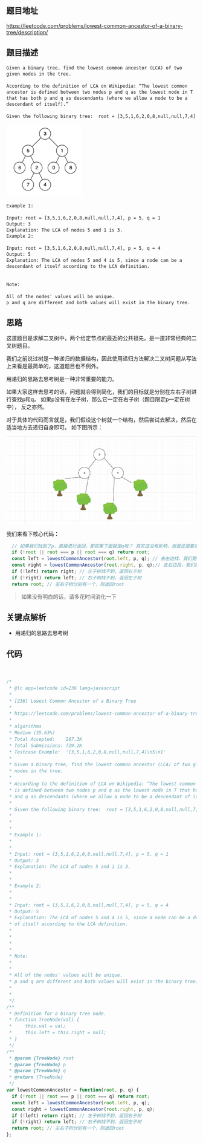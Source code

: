 ## 题目地址

https://leetcode.com/problems/lowest-common-ancestor-of-a-binary-tree/description/

## 题目描述

```
Given a binary tree, find the lowest common ancestor (LCA) of two given nodes in the tree.

According to the definition of LCA on Wikipedia: “The lowest common ancestor is defined between two nodes p and q as the lowest node in T that has both p and q as descendants (where we allow a node to be a descendant of itself).”

Given the following binary tree:  root = [3,5,1,6,2,0,8,null,null,7,4]

```
![236.lowest-common-ancestor-of-a-binary-tree](../assets/problems/236.lowest-common-ancestor-of-a-binary-tree-1.png)

```
Example 1:

Input: root = [3,5,1,6,2,0,8,null,null,7,4], p = 5, q = 1
Output: 3
Explanation: The LCA of nodes 5 and 1 is 3.
Example 2:

Input: root = [3,5,1,6,2,0,8,null,null,7,4], p = 5, q = 4
Output: 5
Explanation: The LCA of nodes 5 and 4 is 5, since a node can be a descendant of itself according to the LCA definition.
 

Note:

All of the nodes' values will be unique.
p and q are different and both values will exist in the binary tree.
```

## 思路

这道题目是求解二叉树中，两个给定节点的最近的公共祖先。是一道非常经典的二叉树题目。

我们之前说过树是一种递归的数据结构，因此使用递归方法解决二叉树问题从写法上来看是最简单的，这道题目也不例外。

用递归的思路去思考树是一种非常重要的能力。


如果大家这样去思考的话，问题就会得到简化，我们的目标就是分别在左右子树进行查找p和q。 如果p没有在左子树，那么它一定在右子树（题目限定p一定在树中），
反之亦然。

对于具体的代码而言就是，我们假设这个树就一个结构，然后尝试去解决，然后在适当地方去递归自身即可。 如下图所示：

![236.lowest-common-ancestor-of-a-binary-tree-2](../assets/problems/236.lowest-common-ancestor-of-a-binary-tree-2.png)

我们来看下核心代码：

```js
  // 如果我们找到了p，直接进行返回，那如果下面就是q呢？ 其实这没有影响，但是还是要多考虑一下
  if (!root || root === p || root === q) return root;
  const left = lowestCommonAncestor(root.left, p, q); // 去左边找，我们期望返回找到的节点
  const right = lowestCommonAncestor(root.right, p, q);// 去右边找，我们期望返回找到的节点
  if (!left) return right; // 左子树找不到，返回右子树
  if (!right) return left; // 右子树找不到，返回左子树
  return root; // 左右子树分别有一个，则返回root

```

> 如果没有明白的话，请多花时间消化一下

## 关键点解析

- 用递归的思路去思考树

## 代码

```js


/*
 * @lc app=leetcode id=236 lang=javascript
 *
 * [236] Lowest Common Ancestor of a Binary Tree
 *
 * https://leetcode.com/problems/lowest-common-ancestor-of-a-binary-tree/description/
 *
 * algorithms
 * Medium (35.63%)
 * Total Accepted:    267.3K
 * Total Submissions: 729.2K
 * Testcase Example:  '[3,5,1,6,2,0,8,null,null,7,4]\n5\n1'
 *
 * Given a binary tree, find the lowest common ancestor (LCA) of two given
 * nodes in the tree.
 *
 * According to the definition of LCA on Wikipedia: “The lowest common ancestor
 * is defined between two nodes p and q as the lowest node in T that has both p
 * and q as descendants (where we allow a node to be a descendant of itself).”
 *
 * Given the following binary tree:  root = [3,5,1,6,2,0,8,null,null,7,4]
 *
 *
 *
 * Example 1:
 *
 *
 * Input: root = [3,5,1,6,2,0,8,null,null,7,4], p = 5, q = 1
 * Output: 3
 * Explanation: The LCA of nodes 5 and 1 is 3.
 *
 *
 * Example 2:
 *
 *
 * Input: root = [3,5,1,6,2,0,8,null,null,7,4], p = 5, q = 4
 * Output: 5
 * Explanation: The LCA of nodes 5 and 4 is 5, since a node can be a descendant
 * of itself according to the LCA definition.
 *
 *
 *
 *
 * Note:
 *
 *
 * All of the nodes' values will be unique.
 * p and q are different and both values will exist in the binary tree.
 *
 *
 */
/**
 * Definition for a binary tree node.
 * function TreeNode(val) {
 *     this.val = val;
 *     this.left = this.right = null;
 * }
 */
/**
 * @param {TreeNode} root
 * @param {TreeNode} p
 * @param {TreeNode} q
 * @return {TreeNode}
 */
var lowestCommonAncestor = function(root, p, q) {
  if (!root || root === p || root === q) return root;
  const left = lowestCommonAncestor(root.left, p, q);
  const right = lowestCommonAncestor(root.right, p, q);
  if (!left) return right; // 左子树找不到，返回右子树
  if (!right) return left; // 右子树找不到，返回左子树
  return root; // 左右子树分别有一个，则返回root
};
```

